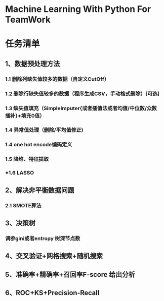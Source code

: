 # Machine Learning With Python For TeamWork

# 任务清单

## 1、数据预处理方法

### 1.1 删除列缺失值较多的数据（自定义CutOff）

### 1.2 删除行缺失值较多的数据（程序生成CSV，手动格式删除）[可选]

### 1.3 缺失值填充（SimpleImputer{或者插值法或者均值/中位数/众数插补}+填充0值）

### 1.4 异常值处理（删除/平均值修正)

### 1.4 one hot encode编码定义

### 1.5 降维、特征提取

### *1.6 LASSO

## 2、解决非平衡数据问题

### 2.1 SMOTE算法

## 3、决策树

### 调参gini或者entropy 树深节点数 

## 4、交叉验证+网格搜索+随机搜索

## 5、准确率+精确率+召回率F-score 给出分析

## 6、ROC+KS+Precision-Recall